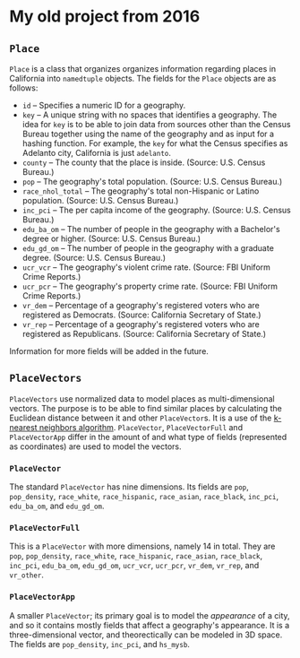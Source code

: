# My old project from 2016

## `Place`
`Place` is a class that organizes organizes information regarding places in California into `namedtuple`
objects. The fields for the `Place` objects are as follows:

* `id` – Specifies a numeric ID for a geography.
* `key` – A unique string with no spaces that identifies a geography. The idea for `key` is to be able to
join data from sources other than the Census Bureau together using the name of the geography and as input
for a hashing function. For example, the `key` for what the Census specifies as Adelanto city, California is just `adelanto`.
* `county` – The county that the place is inside. (Source: U.S. Census Bureau.)
* `pop` – The geography's total population. (Source: U.S. Census Bureau.)
* `race_nhol_total` – The geography's total non-Hispanic or Latino population. (Source: U.S. Census Bureau.)
* `inc_pci` – The per capita income of the geography. (Source: U.S. Census Bureau.)
* `edu_ba_om` – The number of people in the geography with a Bachelor's degree or higher. (Source: U.S. Census Bureau.)
* `edu_gd_om` – The number of people in the geography with a graduate degree. (Source: U.S. Census Bureau.)
* `ucr_vcr` – The geography's violent crime rate. (Source: FBI Uniform Crime Reports.)
* `ucr_pcr` – The geography's property crime rate. (Source: FBI Uniform Crime Reports.)
* `vr_dem` – Percentage of a geography's registered voters who are registered as Democrats. (Source: California
Secretary of State.)
* `vr_rep` – Percentage of a geography's registered voters who are registered as Republicans. (Source: California
Secretary of State.)

Information for more fields will be added in the future.

## `PlaceVectors`

`PlaceVectors` use normalized data to model places as multi-dimensional vectors. The purpose is to be able to find similar
places by calculating the Euclidean distance between it and other `PlaceVector`s. It is a use of the [k-nearest neighbors
algorithm](https://en.wikipedia.org/wiki/K-nearest_neighbors_algorithm). `PlaceVector`, `PlaceVectorFull` and `PlaceVectorApp`
differ in the amount of and what type of fields (represented as coordinates) are used to model the vectors.

### `PlaceVector`

The standard `PlaceVector` has nine dimensions. Its fields are `pop`, `pop_density`, `race_white`, `race_hispanic`,
`race_asian`, `race_black`, `inc_pci`, `edu_ba_om`, and `edu_gd_om`.

### `PlaceVectorFull`

This is a `PlaceVector` with more dimensions, namely 14 in total. They are `pop`, `pop_density`, `race_white`,
`race_hispanic`, `race_asian`, `race_black`, `inc_pci`, `edu_ba_om`, `edu_gd_om`, `ucr_vcr`, `ucr_pcr`, `vr_dem`, `vr_rep`,
and `vr_other`.

### `PlaceVectorApp`

A smaller `PlaceVector`; its primary goal is to model the *appearance* of a city, and so it contains mostly fields that
affect a geography's appearance. It is a three-dimensional vector, and theorectically can be modeled in 3D space. The fields
are `pop_density`, `inc_pci`, and `hs_mysb`.
			